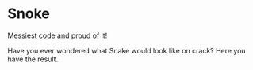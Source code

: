 # Snoke
Messiest code and proud of it!

Have you ever wondered what Snake would look like on crack? 
Here you have the result.
